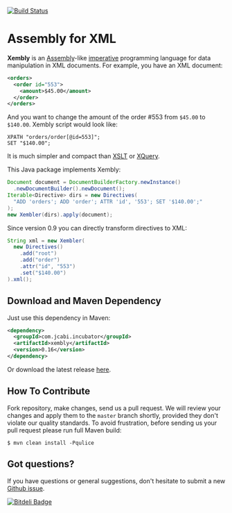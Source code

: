 [![Build Status](https://travis-ci.org/yegor256/xembly.svg?branch=master)](https://travis-ci.org/yegor256/xembly)

# Assembly for XML

**Xembly** is an [Assembly](http://en.wikipedia.org/wiki/Assembly_language)-like
[imperative](http://en.wikipedia.org/wiki/Imperative_programming) programming language
for data manipulation in XML documents. For example, you have an XML document:

```xml
<orders>
  <order id="553">
    <amount>$45.00</amount>
  </order>
</orders>
```

And you want to change the amount of the order #553
from `$45.00` to `$140.00`. Xembly script would look like:

```
XPATH "orders/order[@id=553]";
SET "$140.00";
```

It is much simpler and compact than
[XSLT](http://www.w3.org/TR/xslt) or [XQuery](http://www.w3.org/TR/xquery).

This Java package implements Xembly:

```java
Document document = DocumentBuilderFactory.newInstance()
  .newDocumentBuilder().newDocument();
Iterable<Directive> dirs = new Directives(
  "ADD 'orders'; ADD 'order'; ATTR 'id', '553'; SET '$140.00';"
);
new Xembler(dirs).apply(document);
```

Since version 0.9 you can directly transform directives to XML:

```java
String xml = new Xembler(
  new Directives()
    .add("root")
    .add("order")
    .attr("id", "553")
    .set("$140.00")
).xml();
```

## Download and Maven Dependency

Just use this dependency in Maven:

```xml
<dependency>
  <groupId>com.jcabi.incubator</groupId>
  <artifactId>xembly</artifactId>
  <version>0.16</version>
</dependency>
```

Or download the latest release
[here](https://github.com/yegor256/xembly/releases).

## How To Contribute

Fork repository, make changes, send us a pull request. We will review
your changes and apply them to the `master` branch shortly, provided
they don't violate our quality standards. To avoid frustration, before
sending us your pull request please run full Maven build:

```
$ mvn clean install -Pqulice
```

## Got questions?

If you have questions or general suggestions, don't hesitate to submit
a new [Github issue](https://github.com/yegor256/xembly/issues/new).


[![Bitdeli Badge](https://d2weczhvl823v0.cloudfront.net/yegor256/xembly/trend.png)](https://bitdeli.com/free "Bitdeli Badge")

